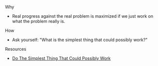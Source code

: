 Why

-   Real progress against the real problem is maximized if we just work on what the problem really is.

How

-   Ask yourself: "What is the simplest thing that could possibly work?"

Resources

-   [Do The Simplest Thing That Could Possibly Work](http://c2.com/xp/DoTheSimplestThingThatCouldPossiblyWork.html)